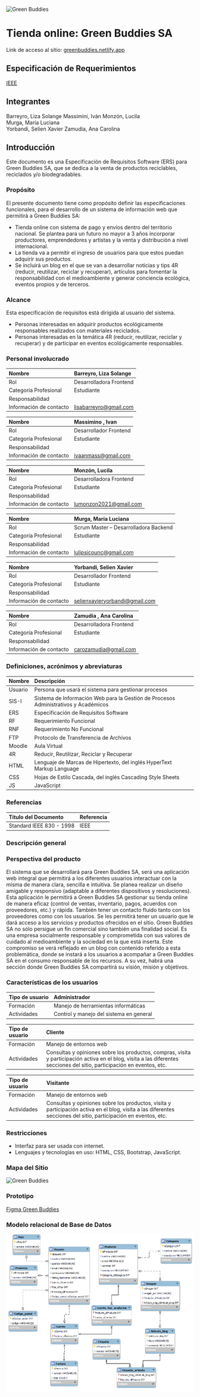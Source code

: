 ![Green Buddies](https://i.ibb.co/9ykvZTJ/green-Buddies-Logo.png)
# Tienda online: Green Buddies SA  
Link de acceso al sitio: [greenbuddies.netlify.app](https://greenbuddies.netlify.app/)  
## Especificación de Requerimientos
[IEEE](https://github.com/PPROF1-2021/a5-g4-tienda-on-line/tree/main/Especificaciones)  
## Integrantes 
Barreyro, Liza Solange
Massimini, Iván
Monzón, Lucila  
Murga, María Luciana   
Yorbandi, Selien Xavier
Zamudia, Ana Carolina

## Introducción  
Este documento es una Especificación de Requisitos Software (ERS) para Green Buddies SA, que se dedica a la venta de productos reciclables, reciclados y/o biodegradables.
### Propósito
El presente documento tiene como propósito definir las especificaciones funcionales, para el desarrollo de un sistema de información web que permitirá a Green Buddies SA:  
- Tienda online con sistema de pago y envíos dentro del territorio nacional. Se plantea para un futuro no mayor a 3 años incorporar productores, emprendedores y artistas y la venta y distribución a nivel internacional.  
-	La tienda va a permitir el ingreso de usuarios para que estos puedan adquirir sus productos.
-	Se incluirá un blog en el que se van a desarrollar noticias y tips 4R (reducir, reutilizar, reciclar y recuperar), artículos para fomentar la responsabilidad con el medioambiente y generar conciencia ecológica, eventos propios y de terceros.  
### Alcance  
Esta especificación de requisitos está dirigida al usuario del sistema.  
- Personas interesadas en adquirir productos ecológicamente responsables realizados con materiales reciclados.  
- Personas interesadas en la temática 4R (reducir, reutilizar, reciclar y recuperar) y de participar en eventos ecológicamente responsables.  

### **Personal involucrado**

|Nombre|	Barreyro, Liza Solange|
| :- | :- | 
|Rol|	Desarrolladora Frontend|
|Categoría Profesional|	Estudiante|
|Responsabilidad| |	
|Información de contacto|	lisabarreyro@gmail.com|

|Nombre|	Massimino , Ivan|
| :- | :- | 
|Rol|	Desarrollador Frontend|
|Categoría Profesional|	Estudiante|
|Responsabilidad| |	
|Información de contacto|	ivaanmass@gmail.com|

|Nombre|	Monzón, Lucila|
| :- | :- | 
|Rol|	Desarrolladora Frontend|
|Categoría Profesional|	Estudiante|
|Responsabilidad| |	
|Información de contacto|	lumonzon2021@gmail.com|

|Nombre|	Murga, María Luciana|
| :- | :- | 
|Rol|	Scrum Master – Desarrolladora Backend
|Categoría Profesional|	Estudiante|
|Responsabilidad| |
|Información de contacto|	lulipsicounc@gmail.com |

|Nombre|	Yorbandi, Selien Xavier|
| :- | :- | 
|Rol|	Desarrollador Frontend|
|Categoría Profesional|	Estudiante|
|Responsabilidad| |	
|Información de contacto|	selienxavieryorbandi@gmail.com|

|Nombre|	Zamudia , Ana Carolina|
| :- | :- | 
|Rol|	Desarrolladora Frontend|
|Categoría Profesional|	Estudiante|
|Responsabilidad| |	
|Información de contacto|	carozamudia@gmail.com|

### **Definiciones, acrónimos y abreviaturas**

|Nombre|	Descripción|
| :- | :- | 
|Usuario|	Persona que usará el sistema para gestionar procesos|
|SIS-I|	Sistema de Información Web para la Gestión de Procesos Administrativos y Académicos|
|ERS|	Especificación de Requisitos Software|
|RF|	Requerimiento Funcional|
|RNF|	Requerimiento No Funcional|
|FTP|	Protocolo de Transferencia de Archivos|
|Moodle|	Aula Virtual|
|4R|	Reducir, Reutilizar, Reciclar y Recuperar|
|HTML|	Lenguaje de Marcas de Hipertexto, del inglés HyperText Markup Language|
|CSS|	Hojas de Estilo Cascada, del inglés Cascading Style Sheets|
|JS|	JavaScript|

### **Referencias**

|Título del Documento|	Referencia|
| :- | :- | 
|Standard IEEE 830 - 1998|	IEEE|

### Descripción general

### **Perspectiva del producto**
El sistema que se desarrollará para Green Buddies SA, será una aplicación web integral que permitirá a los diferentes usuarios interactuar con la misma de manera clara, sencilla e intuitiva. Se planea realizar un diseño amigable y responsivo (adaptable a diferentes dispositivos y resoluciones).
Esta aplicación le permitirá a Green Buddies SA gestionar su tienda online de manera eficaz (control de ventas, inventario, pagos, acuerdos con proveedores, etc.) y rápida.
También tener un contacto fluido tanto con los proveedores como con los usuarios. Se les permitirá tener un usuario que le dará acceso a los servicios y productos ofrecidos en el sitio.
Green Buddies SA no sólo persigue un fin comercial sino también una finalidad social. Es una empresa socialmente responsable y comprometida con sus valores de cuidado al medioambiente y la sociedad en la que está inserta. Este compromiso se verá reflejado en un blog con contenido referido a esta problemática, donde se instará a los usuarios a acompañar a Green Buddies SA en el consumo responsable de los recursos. A su vez, habrá una sección donde Green Buddies SA compartirá su visión, misión y objetivos.



### **Características de los usuarios**
|Tipo de usuario|	Administrador|
| :- | :- | 
|Formación|	Manejo de herramientas informáticas|
|Actividades|	Control y manejo del sistema en general|

|Tipo de usuario| Cliente|
| :- | :- | 
|Formación|	Manejo de entornos web|
|Actividades|	Consultas y opiniones sobre los productos, compras, visita y participación activa en el blog, visita a las diferentes secciones del sitio, participación en eventos, etc.|

|Tipo de usuario| Visitante|
| :- | :- | 
|Formación|	Manejo de entornos web|
|Actividades|	Consultas y opiniones sobre los productos, visita y participación activa en el blog, visita a las diferentes secciones del sitio, participación en eventos, etc.|


### **Restricciones**
-	Interfaz para ser usada con internet.
-	Lenguajes y tecnologías en uso: HTML, CSS, Bootstrap, JavaScript.

### **Mapa del Sitio**
![Green Buddies](https://i.ibb.co/8B5Btz8/mapa-Del-Sitio.png)

### Prototipo
[Figma Green Buddies](https://www.figma.com/file/tUEV6OEPa16jo3jaq9mHNG/GreenBuddies?node-id=6%3A2)

### Modelo relacional de Base de Datos  
![Green Buddies](https://github.com/PPROF2-2022ProgWeb/g27-aula1-tiendaonline-g27/blob/main/Especificaciones/DER_green_buddies.png)

